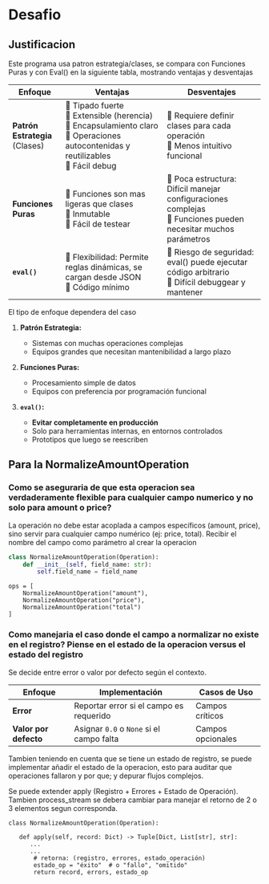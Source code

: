 # Desafio

## Justificacion

Este programa usa patron estrategia/clases, se compara con Funciones Puras y con Eval() en la siguiente tabla, mostrando ventajas y desventajas

| Enfoque          | Ventajas | Desventajes |
|------------------|----------|-------------|
| **Patrón Estrategia**<br>(Clases) | 🔹 Tipado fuerte<br>🔹 Extensible (herencia)<br>🔹 Encapsulamiento claro<br>🔹 Operaciones autocontenidas y reutilizables<br>🔹 Fácil debug | 🔸 Requiere definir clases para cada operación<br>🔸 Menos intuitivo funcional<br> |
| **Funciones Puras** | 🔹 Funciones son mas ligeras que clases<br>🔹 Inmutable<br>🔹 Fácil de testear<br> | 🔸 Poca estructura: Difícil manejar configuraciones complejas<br>🔸 Funciones pueden necesitar muchos parámetros<br> |
| **`eval()`**     | 🔹 Flexibilidad: Permite reglas dinámicas, se cargan desde JSON<br>🔹 Código mínimo<br> | 🔸 Riesgo de seguridad: eval() puede ejecutar código arbitrario<br>🔸 Difícil debuggear y mantener<br> |

El tipo de enfoque dependera del caso
1. **Patrón Estrategia:**
   - Sistemas con muchas operaciones complejas  
   - Equipos grandes que necesitan mantenibilidad a largo plazo

2. **Funciones Puras:**
   - Procesamiento simple de datos  
   - Equipos con preferencia por programación funcional

3. **`eval()`:**
   - **Evitar completamente en producción**
   - Solo para herramientas internas, en entornos controlados  
   - Prototipos que luego se reescriben

## Para la NormalizeAmountOperation

### Como se aseguraria de que esta operacion sea verdaderamente flexible para cualquier campo numerico y no solo para amount o price?
La operación no debe estar acoplada a campos específicos (amount, price), sino servir para cualquier campo numérico (ej: price, total).
Recibir el nombre del campo como parámetro al crear la operacion
```python
class NormalizeAmountOperation(Operation):
    def __init__(self, field_name: str):
        self.field_name = field_name
```
```
ops = [
    NormalizeAmountOperation("amount"),
    NormalizeAmountOperation("price"),
    NormalizeAmountOperation("total")
]
```

### Como manejaria el caso donde el campo a normalizar no existe en el registro? Piense en el estado de la operacion versus el estado del registro

Se decide entre error o valor por defecto según el contexto.

| Enfoque                | Implementación                              | Casos de Uso                          |
|------------------------|---------------------------------------------|---------------------------------------|
| **Error**  | Reportar error si el campo es requerido     | Campos críticos        |
| **Valor por defecto**  | Asignar `0.0` o `None` si el campo falta    | Campos opcionales    |

Tambien teniendo en cuenta que se tiene un estado de registro, se puede implementar añadir el estado de la operacion, esto para auditar que operaciones fallaron y por que; y depurar flujos complejos.

Se puede extender apply (Registro + Errores + Estado de Operación). Tambien process_stream se debera cambiar para manejar el retorno de 2 o 3 elementos segun corresponda.

```
class NormalizeAmountOperation(Operation):

   def apply(self, record: Dict) -> Tuple[Dict, List[str], str]:
      ...
      ...
       # retorna: (registro, errores, estado_operación)
       estado_op = "éxito"  # o "fallo", "omitido"
       return record, errors, estado_op
```



